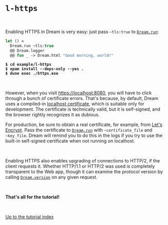 # `l-https`

<br>

Enabling HTTPS in Dream is very easy: just pass `~tls:true` to
[`Dream.run`](https://aantron.github.io/dream/#val-run):

```ocaml
let () =
  Dream.run ~tls:true
  @@ Dream.logger
  @@ fun _ -> Dream.html "Good morning, world!"
```

<pre><code><b>$ cd example/l-https</b>
<b>$ opam install --deps-only --yes .</b>
<b>$ dune exec ./https.exe</b></code></pre>

<br>

However, when you visit [https://localhost:8080](https://localhost:8080), you
will have to click through a bunch of certificate errors. That's because, by
default, Dream uses a compiled-in
[localhost certificate](https://github.com/aantron/dream/tree/master/src/certificate),
which is suitable only for development. The certificate is technically valid,
but it is self-signed, and the browser rightly recognizes it as dubious.

For production, be sure to obtain a real certificate, for example, from
[Let's Encrypt](https://letsencrypt.org/). Pass the certificate to
[`Dream.run`](https://aantron.github.io/dream/#val-run) with `~certificate_file`
and `~key_file`. Dream will remind you to do this in the logs if you try to use
the built-in self-signed certificate when not running on localhost.

<br>

Enabling HTTPS also enables upgrading of connections to HTTP/2, if the client
requests it. Whether HTTP/1.1 or HTTP/2 was used is completely transparent to
the Web app, though it can examine the protocol version by calling
[`Dream.version`](https://aantron.github.io/dream/#val-version) on any given
request.

<br>

**That's all for the tutorial!**

<br>

[Up to the tutorial index](../#readme)

